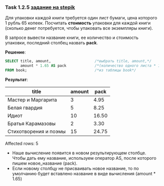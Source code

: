 ### Task 1.2.5 [задание на stepik](https://stepik.org/lesson/297509/step/5?unit=279269)
Для упаковки каждой книги требуется один лист бумаги, цена которого 1 рубль 65 копеек. Посчитать **стоимость** упаковки для каждой книги (сколько денег потребуется, 
чтобы упаковать все экземпляры книги). 

В запросе вывести название книги, ее количество и стоимость упаковки, последний столбец назвать **pack**. 

**Решение**:

```SQL
SELECT title, amount,                    /*выбрать title, amount,*/
       amount * 1.65 AS pack             /*(количество одного листа * 1 рубль 65 копеек) как pack*/
FROM book;                               /*из таблицы book*/
```

**Результат**:

| title                 | amount | pack  |
|-----------------------|--------|-------|
| Мастер и Маргарита    | 3      | 4.95  |
| Белая гвардия         | 5      | 8.25  |
| Идиот                 | 10     | 16.50 |
| Братья Карамазовы     | 2      | 3.30  |
| Стихотворения и поэмы | 15     | 24.75 |

Affected rows: 5

- Наше вычисление появится в новом результирующем столбце. Чтобы дать ему название, используем оператор AS, после которого пишем новое_название (pack).
- Если новому столбцу не присваивать новое название, то по умолчанию будет вставлено название в виде вычисления (amount * 1.65)
